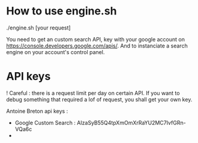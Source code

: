 

# How to use engine.sh

./engine.sh [your request]

You need to get an custom search API, key with your google account on https://console.developers.google.com/apis/.
And to instanciate a search engine on your account's control panel. 

# API keys
! Careful : there is a request limit per day on certain API. If you want to debug something that required a lof of request, you shall get your own key.

Antoine Breton api keys :
 - Google Custom Search : AIzaSyB55Q4tpXmOmXrRaYU2MC7IvfGRn-VQa6c
 - 

